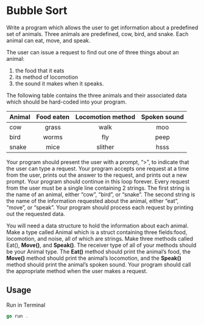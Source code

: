 # Bubble Sort

Write a program which allows the user to get information about a predefined set of animals. Three animals are predefined, cow, bird, and snake. Each animal can eat, move, and speak.

The user can issue a request to find out one of three things about an animal:
1) the food that it eats
2) its method of locomotion
3) the sound it makes when it speaks.

The following table contains the three animals and their associated data which should be hard-coded into your program.

| Animal  | Food eaten | Locomotion method | Spoken sound |
| :---    | :----:     | :---:             | :---:        |
| cow     | grass      | walk              | moo          |
| bird    | worms      | fly               | peep         |
| snake   | mice       | slither           | hsss         |

Your program should present the user with a prompt, “>”, to indicate that the user can type a request. Your program accepts one request at a time from the user, prints out the answer to the request, and prints out a new prompt. Your program should continue in this loop forever. Every request from the user must be a single line containing 2 strings. The first string is the name of an animal, either “cow”, “bird”, or “snake”. The second string is the name of the information requested about the animal, either “eat”, “move”, or “speak”. Your program should process each request by printing out the requested data.

You will need a data structure to hold the information about each animal. Make a type called Animal which is a struct containing three fields:food, locomotion, and noise, all of which are strings. Make three methods called Eat(), **Move()**, and **Speak()**. The receiver type of all of your methods should be your Animal type. The **Eat()** method should print the animal’s food, the **Move()** method should print the animal’s locomotion, and the **Speak()** method should print the animal’s spoken sound. Your program should call the appropriate method when the user makes a request.

## Usage

Run in Terminal

```go
go run .     
```
